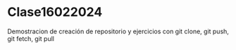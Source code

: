 # Clase16022024
Demostracion de creación de repositorio y ejercicios con git clone, git push, git fetch, git pull
